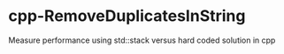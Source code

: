 # cpp-RemoveDuplicatesInString
Measure performance using std::stack versus hard coded solution in cpp
